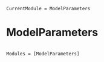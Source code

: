 ```@meta
CurrentModule = ModelParameters
```

# ModelParameters

```@index
```

```@autodocs
Modules = [ModelParameters]
```
